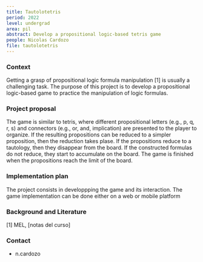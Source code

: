 ```yaml
---
title: Tautolotetris
period: 2022
level: undergrad
area: pil
abstract: Develop a propositional logic-based tetris game 
people: Nicolas Cardozo
file: tautolotetris
---
```


### Context

Getting a grasp of propositional logic formula manipulation [1] is usually a challenging task. The purpose of this project is to develop a propositional logic-based game to practice the manipulation of logic formulas.

### Project proposal

The game is similar to tetris, where different propositional letters (e.g., p, q, r, s) and connectors (e.g., or, and, implication) are presented to the player to organize. If the resulting propositions can be reduced to a simpler proposition, then the reduction takes plase. If the propositions reduce to a tautology, then they disappear from the board. If the constructed formulas do not reduce, they start to accumulate on the board. The game is finished when the propositions reach the limit of the board.

### Implementation plan

The project consists in developpping the game and its interaction. The game implementation can be done either on a web or mobile platform

### Background and Literature

[1] MEL, [notas del curso]

### Contact

- n.cardozo
